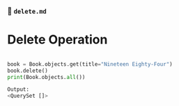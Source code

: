 ### 📄 `delete.md`

# Delete Operation

```python

book = Book.objects.get(title="Nineteen Eighty-Four")
book.delete()
print(Book.objects.all())

Output:
<QuerySet []>
```
